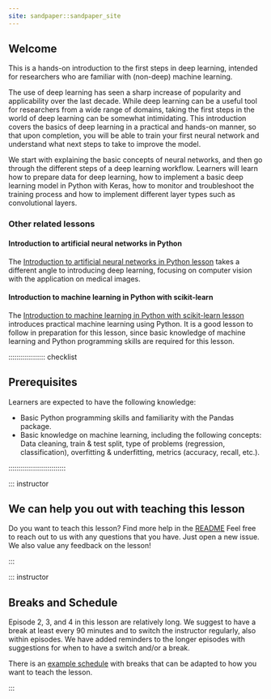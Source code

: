 ```yaml
---
site: sandpaper::sandpaper_site
---
```

## Welcome
This is a hands-on introduction to the first steps in deep learning, intended for researchers who are familiar with (non-deep) machine learning.

The use of deep learning has seen a sharp increase of popularity and applicability over the last decade. 
While deep learning can be a useful tool for researchers from a wide range of domains, 
taking the first steps in the world of deep learning can be somewhat intimidating. 
This introduction covers the basics of deep learning in a practical and hands-on manner, 
so that upon completion, you will be able to train your first neural network and understand what next steps to take to improve the model.

We start with explaining the basic concepts of neural networks, and then go through the different steps of a deep learning workflow. 
Learners will learn how to prepare data for deep learning, how to implement a basic deep learning model in Python with Keras, 
how to monitor and troubleshoot the training process and how to implement different layer types such as convolutional layers.

### Other related lessons
#### Introduction to artificial neural networks in Python
The [Introduction to artificial neural networks in Python lesson](https://carpentries-incubator.github.io/machine-learning-neural-python/)
takes a different angle to introducing deep learning, 
focusing on computer vision with the application on medical images.

#### Introduction to machine learning in Python with scikit-learn
The [Introduction to machine learning in Python with scikit-learn lesson](https://esciencecenter-digital-skills.github.io/scikit-learn-mooc/)
introduces practical machine learning using Python. It is a good lesson to follow in preparation for this lesson,
since basic knowledge of machine learning and Python programming skills are required for this lesson.

:::::::::::::::::: checklist

## Prerequisites
Learners are expected to have the following knowledge:

- Basic Python programming skills and familiarity with the Pandas package.
- Basic knowledge on machine learning, including the following concepts: Data cleaning, train & test split, type of problems (regression, classification), overfitting & underfitting, metrics (accuracy, recall, etc.).

::::::::::::::::::::::::::::

::: instructor

## We can help you out with teaching this lesson

Do you want to teach this lesson?
Find more help in the [README](https://github.com/carpentries-lab/deep-learning-intro?tab=readme-ov-file#teaching-this-lesson)
Feel free to reach out to us with any questions that you have.
Just open a new issue.
We also value any feedback on the lesson!

:::

::: instructor

## Breaks and Schedule

Episode 2, 3, and 4 in this lesson are relatively long.
We suggest to have a break at least every 90 minutes and to switch the instructor regularly, also within episodes.
We have added reminders to the longer episodes with suggestions for when to have a switch and/or a break.

There is an [example schedule](schedule.html) with breaks that can be adapted to how you want to teach the lesson.

:::
